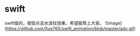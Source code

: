 # swift
swift版的，按钮点击水波纹效果。希望能帮上大家。
![image] (https://github.com/Xue765/swift_animation/blob/master/adv.gif)
